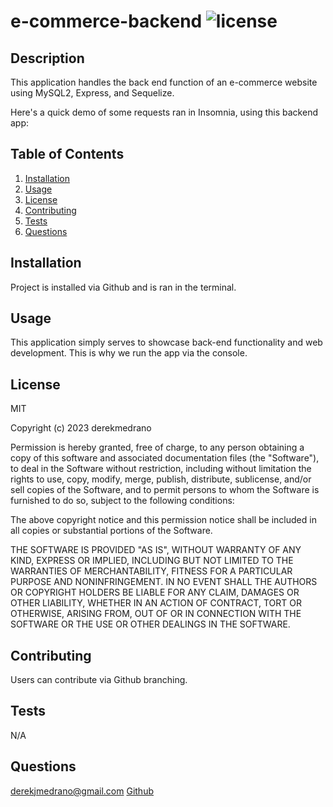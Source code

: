 # e-commerce-backend ![license](https://img.shields.io/badge/license-MIT-blue)

## Description
This application handles the back end function of an e-commerce website using MySQL2, Express, and Sequelize.

Here's a quick demo of some requests ran in Insomnia, using this backend app:

## Table of Contents
1. [Installation](#installation)
2. [Usage](#usage)
3. [License](#license)
4. [Contributing](#contributing)
5. [Tests](#tests)
6. [Questions](#questions)

## Installation
Project is installed via Github and is ran in the terminal.

## Usage
This application simply serves to showcase back-end functionality and web development. This is why we run the app via the console.

## License
MIT


Copyright (c) 2023 derekmedrano

Permission is hereby granted, free of charge, to any person obtaining a copy of this software and associated documentation files (the "Software"), to deal in the Software without restriction, including without limitation the rights to use, copy, modify, merge, publish, distribute, sublicense, and/or sell copies of the Software, and to permit persons to whom the Software is furnished to do so, subject to the following conditions:

The above copyright notice and this permission notice shall be included in all copies or substantial portions of the Software.

THE SOFTWARE IS PROVIDED "AS IS", WITHOUT WARRANTY OF ANY KIND, EXPRESS OR IMPLIED, INCLUDING BUT NOT LIMITED TO THE WARRANTIES OF MERCHANTABILITY, FITNESS FOR A PARTICULAR PURPOSE AND NONINFRINGEMENT. IN NO EVENT SHALL THE AUTHORS OR COPYRIGHT HOLDERS BE LIABLE FOR ANY CLAIM, DAMAGES OR OTHER LIABILITY, WHETHER IN AN ACTION OF CONTRACT, TORT OR OTHERWISE, ARISING FROM, OUT OF OR IN CONNECTION WITH THE SOFTWARE OR THE USE OR OTHER DEALINGS IN THE SOFTWARE.


## Contributing
Users can contribute via Github branching.

## Tests
N/A

## Questions
derekjmedrano@gmail.com
[Github](www.github.com/derekmedrano)

